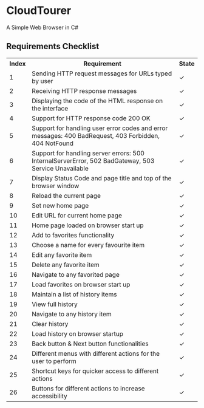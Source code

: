 # CloudTourer

A Simple Web Browser in C#

## Requirements Checklist

<table>
  <tr>
    <th>Index</th>
    <th>Requirement</th>
    <th>State</th>
  </tr>
  <tr>
    <td>1</td>
    <td>Sending HTTP request messages for URLs typed by user</td>
    <td>✓</td>
  </tr>
  <tr>
    <td>2</td>
    <td>Receiving HTTP response messages</td>
    <td>✓</td>
  </tr>
  <tr>
    <td>3</td>
    <td>Displaying the code of the HTML response on the interface</td>
    <td>✓</td>
  </tr>
   <tr>
    <td>4</td>
    <td>Support for HTTP response code 200 OK</td>
    <td>✓</td>
  </tr>
  <tr>
    <td>5</td>
    <td>Support for handling user error codes and error messages: 400 BadRequest, 403 Forbidden, 404 NotFound</td>
    <td>✓</td>
  </tr>
  <tr>
    <td>6</td>
    <td>Support for handling server errors: 500 InternalServerError, 502 BadGateway, 503 Service Unavailable</td>
    <td>✓</td>
  </tr>
   <tr>
    <td>7</td>
    <td>Display Status Code and page title and top of the browser window</td>
    <td>✓</td>
  </tr>
   <tr>
    <td>8</td>
    <td>Reload the current page</td>
    <td>✓</td>
  </tr>
   <tr>
    <td>9</td>
    <td>Set new home page</td>
    <td>✓</td>
  </tr>
   <tr>
    <td>10</td>
    <td>Edit URL for current home page</td>
    <td>✓</td>
  </tr>
   <tr>
    <td>11</td>
    <td>Home page loaded on browser start up</td>
    <td>✓</td>
  </tr>
   <tr>
    <td>12</td>
    <td>Add to favorites functionality</td>
    <td>✓</td>
  </tr>
  <tr>
    <td>13</td>
    <td>Choose a name for every favourite item</td>
    <td>✓</td>
  </tr>
  <tr>
    <td>14</td>
    <td>Edit any favorite item</td>
    <td>✓</td>
  </tr>
  <tr>
    <td>15</td>
    <td>Delete any favorite item</td>
    <td>✓</td>
  </tr>
  <tr>
    <td>16</td>
    <td>Navigate to any favorited page</td>
    <td>✓</td>
  </tr>
  <tr>
    <td>17</td>
    <td>Load favorites on browser start up</td>
    <td>✓</td>
  </tr>
  <tr>
    <td>18</td>
    <td>Maintain a list of history items</td>
    <td>✓</td>
  </tr>
  <tr>
    <td>19</td>
    <td>View full history</td>
    <td>✓</td>
  </tr>
  <tr>
    <td>20</td>
    <td>Navigate to any history item</td>
    <td>✓</td>
  </tr>
  <tr>
    <td>21</td>
    <td>Clear history</td>
    <td>✓</td>
  </tr>
   <tr>
    <td>22</td>
    <td>Load history on browser startup</td>
    <td>✓</td>
  </tr>
  <tr>
    <td>23</td>
    <td>Back button & Next button functionalities</td>
    <td>✓</td>
  </tr>
  <tr>
    <td>24</td>
    <td>Different menus with different actions for the user to perform</td>
    <td>✓</td>
  </tr>
   <tr>
    <td>25</td>
    <td>Shortcut keys for quicker access to different actions</td>
    <td>✓</td>
  </tr>
   <tr>
    <td>26</td>
    <td>Buttons for different actions to increase accessibility</td>
    <td>✓</td>
  </tr>
</table>


